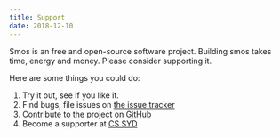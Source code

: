 ```yaml
---
title: Support
date: 2018-12-10
---
```



Smos is an free and open-source software project.
Building smos takes time, energy and money.
Please consider supporting it.

Here are some things you could do:

1. Try it out, see if you like it.
2. Find bugs, file issues on [the issue tracker](https://github.com/NorfairKing/smos/issues.)
3. Contribute to the project on [GitHub](https://github.com/NorfairKing/smos)
4. Become a supporter at [CS SYD](https://cs-syd.eu/support)

